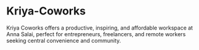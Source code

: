# Kriya-Coworks
Kriya Coworks offers a productive, inspiring, and affordable workspace at Anna Salai, perfect for entrepreneurs, freelancers, and remote workers seeking central convenience and community.
